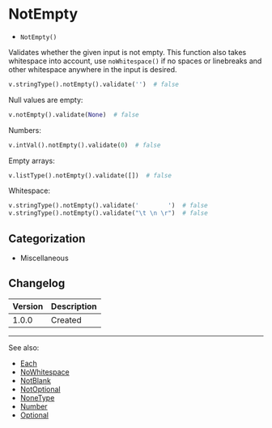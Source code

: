 # NotEmpty

- `NotEmpty()`

Validates whether the given input is not empty. This function also takes whitespace
into account, use `noWhitespace()` if no spaces or linebreaks and other
whitespace anywhere in the input is desired.

```python
v.stringType().notEmpty().validate('')  # false
```

Null values are empty:

```python
v.notEmpty().validate(None)  # false
```

Numbers:

```python
v.intVal().notEmpty().validate(0)  # false
```

Empty arrays:

```python
v.listType().notEmpty().validate([])  # false
```

Whitespace:

```python
v.stringType().notEmpty().validate('        ')  # false
v.stringType().notEmpty().validate("\t \n \r")  # false
```

## Categorization

- Miscellaneous

## Changelog

Version | Description
--------|-------------
  1.0.0 | Created

***
See also:

- [Each](Each.md)
- [NoWhitespace](NoWhitespace.md)
- [NotBlank](NotBlank.md)
- [NotOptional](NotOptional.md)
- [NoneType](NoneType.md)
- [Number](Number.md)
- [Optional](Optional.md)